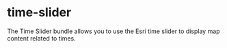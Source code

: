 # time-slider
The Time Slider bundle allows you to use the Esri time slider to display map content related to times.
